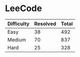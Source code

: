 # LeeCode

| Difficulty | Resolved | Total |
| :--------- | :------- | :---- |
| Easy       | 38       | 492   |
| Medium     | 70       | 837   |
| Hard       | 25       | 328   |
